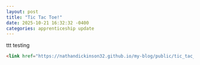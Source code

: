 ```yaml
---
layout: post
title: "Tic Tac Toe!"
date: 2025-10-21 16:32:32 -0400
categories: apprenticeship update
---
```



ttt testing

```html
<link href="https://nathandickinson32.github.io/my-blog/public/tic_tac_toe/index.html"/>
```


